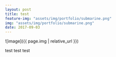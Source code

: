 ```yaml
---
layout: post
title: test
feature-img: "assets/img/portfolio/submarine.png"
img: "assets/img/portfolio/submarine.png"
date: 2017-09-03
---
```

![image]({{ page.img | relative_url }})

test test test
